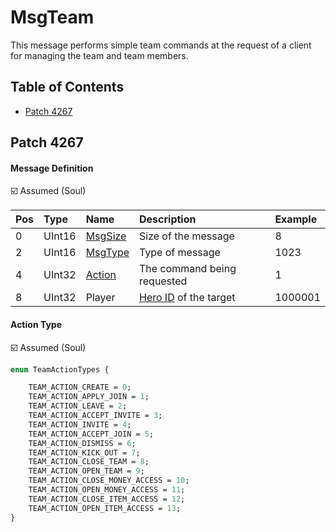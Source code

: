 # MsgTeam

This message performs simple team commands at the request of a client for managing the team and team members.

## Table of Contents

* [Patch 4267](#patch-4267)

## Patch 4267

#### Message Definition

☑️ Assumed (Soul)

| Pos | Type | Name | Description | Example |
|:-------|:--------|:--------|:--------|:--------|
| 0 | UInt16 | [MsgSize](index.md#message-header) | Size of the message | 8 |
| 2 | UInt16 | [MsgType](index.md#message-header) | Type of message | 1023 |
| 4 | UInt32 | [Action](#action-type) | The command being requested | 1 |
| 8 | UInt32 | Player | [Hero ID](/network/identifiers.md) of the target | 1000001 |

#### Action Type

☑️ Assumed (Soul)

```proto
enum TeamActionTypes {

    TEAM_ACTION_CREATE = 0;
    TEAM_ACTION_APPLY_JOIN = 1;
    TEAM_ACTION_LEAVE = 2;
    TEAM_ACTION_ACCEPT_INVITE = 3;
    TEAM_ACTION_INVITE = 4;
    TEAM_ACTION_ACCEPT_JOIN = 5;
    TEAM_ACTION_DISMISS = 6;
    TEAM_ACTION_KICK_OUT = 7;
    TEAM_ACTION_CLOSE_TEAM = 8;
    TEAM_ACTION_OPEN_TEAM = 9;
    TEAM_ACTION_CLOSE_MONEY_ACCESS = 10;
    TEAM_ACTION_OPEN_MONEY_ACCESS = 11;
    TEAM_ACTION_CLOSE_ITEM_ACCESS = 12;
    TEAM_ACTION_OPEN_ITEM_ACCESS = 13;
}
```
